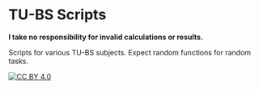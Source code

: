 # TU-BS Scripts

**I take no responsibility for invalid calculations or results.**

Scripts for various TU-BS subjects. Expect random functions for random tasks.

[cc-by]: http://creativecommons.org/licenses/by/4.0/
[cc-by-image]: https://i.creativecommons.org/l/by/4.0/88x31.png

[![CC BY 4.0][cc-by-image]][cc-by]
